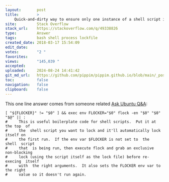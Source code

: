 ```yaml
---
layout:       post
title:        >
    Quick-and-dirty way to ensure only one instance of a shell script is running at a time
site:         Stack Overflow
stack_url:    https://stackoverflow.com/q/49338826
type:         Answer
tags:         bash shell process lockfile
created_date: 2018-03-17 15:54:09
edit_date:    
votes:        "2 "
favorites:    
views:        "145,039 "
accepted:     
uploaded:     2024-08-24 14:41:42
git_md_url:   https://github.com/pippim/pippim.github.io/blob/main/_posts/2018/2018-03-17-Quick-and-dirty-way-to-ensure-only-one-instance-of-a-shell-script-is-running-at-a-time.md
toc:          false
navigation:   false
clipboard:    false
---
```


This one line answer comes from someone related [Ask Ubuntu Q&A][1]:

``` 
[ "${FLOCKER}" != "$0" ] && exec env FLOCKER="$0" flock -en "$0" "$0" "$@" || :
#     This is useful boilerplate code for shell scripts.  Put it at the top  of
#     the  shell script you want to lock and it'll automatically lock itself on
#     the first run.  If the env var $FLOCKER is not set to  the  shell  script
#     that  is being run, then execute flock and grab an exclusive non-blocking
#     lock (using the script itself as the lock file) before re-execing  itself
#     with  the right arguments.  It also sets the FLOCKER env var to the right
#     value so it doesn't run again.
```

  [1]: https://askubuntu.com/questions/988032/how-can-i-cause-a-script-to-log-in-a-separate-file-the-number-of-times-it-has-be/1015648#1015648
